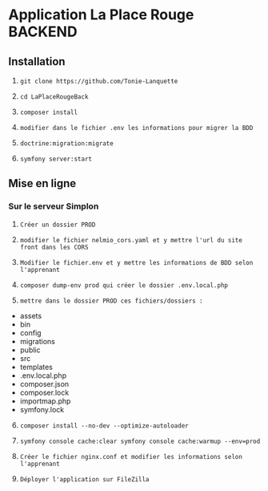 # Application La Place Rouge BACKEND

## Installation

1. `git clone https://github.com/Tonie-Lanquette`

2. `cd LaPlaceRougeBack`

3. `composer install`
   
5. `modifier dans le fichier .env les informations pour migrer la BDD`

6. `doctrine:migration:migrate`

7. `symfony server:start`

## Mise en ligne

### Sur le serveur Simplon

1. `Créer un dossier PROD`

3. `modifier le fichier nelmio_cors.yaml et y mettre l'url du site front dans les CORS`

4. `Modifier le fichier.env et y mettre les informations de BDD selon l'apprenant`

5. `composer dump-env prod qui créer le dossier .env.local.php`

6. `mettre dans le dossier PROD ces fichiers/dossiers :`
* assets
* bin
* config
* migrations
* public
* src
* templates
* .env.local.php
* composer.json
* composer.lock
* importmap.php
* symfony.lock

6. `composer install --no-dev --optimize-autoloader`

7. `symfony console cache:clear
symfony console cache:warmup --env=prod`

8. `Créer le fichier nginx.conf et modifier les informations selon l'apprenant`

9. `Déployer l'application sur FileZilla`


